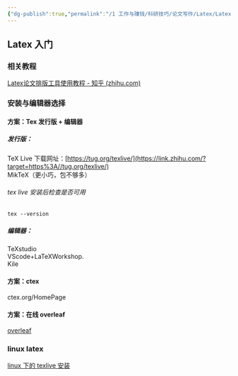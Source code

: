 ```yaml
---
{"dg-publish":true,"permalink":"/1 工作与赚钱/科研技巧/论文写作/Latex/Latex/","title":"Latex"}
---
```



## Latex 入门
### 相关教程
[Latex论文排版工具使用教程 - 知乎 (zhihu.com)](https://zhuanlan.zhihu.com/p/64471104?ivk_sa=1024320u)
### 安装与编辑器选择
#### 方案：Tex 发行版 + 编辑器
##### 发行版：
TeX Live 下载网址：[https://tug.org/texlive/](https://link.zhihu.com/?target=https%3A//tug.org/texlive/)  
MikTeX（更小巧，包不够多）
###### tex live 安装后检查是否可用
```shell
tex --version
```
##### 编辑器：
TeXstudio  
VScode+LaTeXWorkshop.  
Kile
#### 方案：ctex
ctex.org/HomePage
#### 方案：在线 overleaf
[overleaf](latex联动/overleaf.md)
### linux latex
[linux 下的 texlive 安装](../../../../3%20计算机/创建、效率与技巧/linux/linux软件/具体软件/linux%20texlive.md)